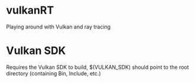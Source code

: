 # vulkanRT
Playing around with Vulkan and ray tracing

# Vulkan SDK
Requires the Vulkan SDK to build, $(VULKAN_SDK) should point to the root directory (containing Bin, Include, etc.)
